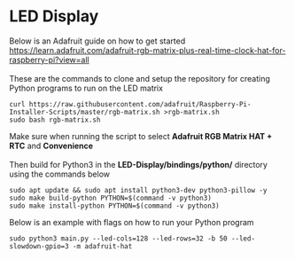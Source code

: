 # LED Display
Below is an Adafruit guide on how to get started<br />
https://learn.adafruit.com/adafruit-rgb-matrix-plus-real-time-clock-hat-for-raspberry-pi?view=all<br /><br />
These are the commands to clone and setup the repository for creating Python programs to run on the LED matrix<br />
```
curl https://raw.githubusercontent.com/adafruit/Raspberry-Pi-Installer-Scripts/master/rgb-matrix.sh >rgb-matrix.sh
sudo bash rgb-matrix.sh
```
Make sure when running the script to select **Adafruit RGB Matrix HAT + RTC** and **Convenience**<br /><br />
Then build for Python3 in the **LED-Display/bindings/python/** directory using the commands below<br />
```
sudo apt update && sudo apt install python3-dev python3-pillow -y
sudo make build-python PYTHON=$(command -v python3)
sudo make install-python PYTHON=$(command -v python3)
```
Below is an example with flags on how to run your Python program<br />
```
sudo python3 main.py --led-cols=128 --led-rows=32 -b 50 --led-slowdown-gpio=3 -m adafruit-hat
```
